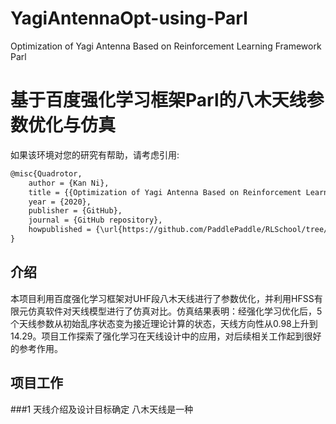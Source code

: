 # YagiAntennaOpt-using-Parl
Optimization of Yagi Antenna Based on Reinforcement Learning Framework Parl
# 基于百度强化学习框架Parl的八木天线参数优化与仿真

如果该环境对您的研究有帮助，请考虑引用:

```txt
@misc{Quadrotor,
    author = {Kan Ni},
    title = {{Optimization of Yagi Antenna Based on Reinforcement Learning Framework Parl}},
    year = {2020},
    publisher = {GitHub},
    journal = {GitHub repository},
    howpublished = {\url{https://github.com/PaddlePaddle/RLSchool/tree/master/rlschool/quadrotor}},
}
```

## 介绍
本项目利用百度强化学习框架对UHF段八木天线进行了参数优化，并利用HFSS有限元仿真软件对天线模型进行了仿真对比。仿真结果表明：经强化学习优化后，5个天线参数从初始乱序状态变为接近理论计算的状态，天线方向性从0.98上升到14.29。项目工作探索了强化学习在天线设计中的应用，对后续相关工作起到很好的参考作用。

## 项目工作
###1 天线介绍及设计目标确定
八木天线是一种
